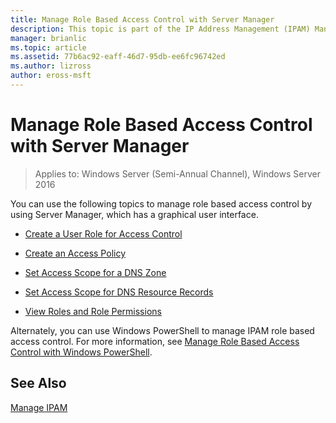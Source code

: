 ```yaml
---
title: Manage Role Based Access Control with Server Manager
description: This topic is part of the IP Address Management (IPAM) Management guide in Windows Server 2016.
manager: brianlic
ms.topic: article
ms.assetid: 77b6ac92-eaff-46d7-95db-ee6fc96742ed
ms.author: lizross
author: eross-msft
---
```

# Manage Role Based Access Control with Server Manager

>Applies to: Windows Server (Semi-Annual Channel), Windows Server 2016

You can use the following topics to manage role based access control by using Server Manager, which has a graphical user interface.

-   [Create a User Role for Access Control](../../technologies/ipam/Create-a-User-Role-for-Access-Control.md)

-   [Create an Access Policy](../../technologies/ipam/Create-an-Access-Policy.md)

-   [Set Access Scope for a DNS Zone](../../technologies/ipam/Set-Access-Scope-for-a-DNS-Zone.md)

-   [Set Access Scope for DNS Resource Records](../../technologies/ipam/Set-Access-Scope-for-DNS-Resource-Records.md)

-   [View Roles and Role Permissions](../../technologies/ipam/View-Roles-and-Role-Permissions.md)

Alternately, you can use Windows PowerShell to manage IPAM role based access control. For more information, see [Manage Role Based Access Control with Windows PowerShell](../../technologies/ipam/Manage-Role-Based-Access-Control-with-Windows-PowerShell.md).

## See Also
[Manage IPAM](Manage-IPAM.md)




